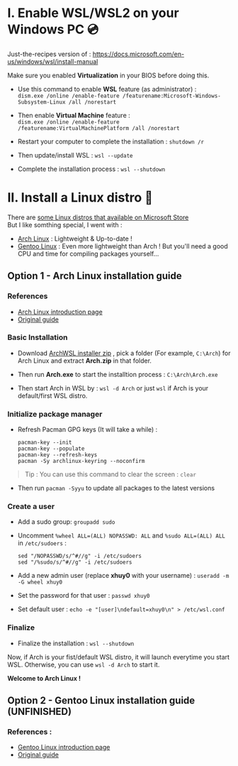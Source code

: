 # I. Enable WSL/WSL2 on your Windows PC 💿
Just-the-recipes version of : https://docs.microsoft.com/en-us/windows/wsl/install-manual

Make sure you enabled **Virtualization** in your BIOS before doing this.  
- Use this command to enable **WSL** feature (as administrator) :  
  ```dism.exe /online /enable-feature /featurename:Microsoft-Windows-Subsystem-Linux /all /norestart```  
  
- Then enable **Virtual Machine** feature :  
  ```dism.exe /online /enable-feature /featurename:VirtualMachinePlatform /all /norestart```  
  
- Restart your computer to complete the installation : ```shutdown /r```  
  
- Then update/install WSL : ```wsl --update```  
  
- Complete the installation process : ```wsl --shutdown```    

# II. Install a Linux distro 🐧
There are [some Linux distros that available on Microsoft Store](https://docs.microsoft.com/en-us/windows/wsl/install-manual#step-6---install-your-linux-distribution-of-choice)  
But I like somthing special, I went with :   
- [Arch Linux](https://github.com/xhuy0404/tech-tips/edit/main/Windows%20Subsystem%20for%20Linux.md#option-1---arch-linux-installation-guide) : Lightweight & Up-to-date !   
- [Gentoo Linux](https://github.com/xhuy0404/tech-tips/edit/main/Windows%20Subsystem%20for%20Linux.md#option-2---gentoo-linux-installation-guide) : Even more lightweight than Arch ! But you'll need a good CPU and time for compiling packages yourself...  
  
## Option 1 - Arch Linux installation guide  
### References  
- [Arch Linux introduction page](https://wiki.archlinux.org/title/Arch_Linux)  
- [Original guide](https://gist.github.com/ld100/3376435a4bb62ca0906b0cff9de4f94b)  

### Basic Installation  
- Download [ArchWSL installer zip](https://github.com/yuk7/ArchWSL/releases/latest) , pick a folder (For example, ```C:\Arch```) for Arch Linux and extract **Arch.zip** in that folder.  
  
- Then run **Arch.exe** to start the installtion process : ```C:\Arch\Arch.exe```

- Then start Arch in WSL by : ```wsl -d Arch``` or just ```wsl``` if Arch is your default/first WSL distro.  
  
### Initialize package manager  
- Refresh Pacman GPG keys (It will take a while) :  
  ```  
  pacman-key --init  
  pacman-key --populate  
  pacman-key --refresh-keys  
  pacman -Sy archlinux-keyring --noconfirm  
  ```  
> Tip : You can use this command to clear the screen : ```clear```  
  
- Then run ```pacman -Syyu``` to update all packages to the latest versions  
  
### Create a user  
- Add a sudo group: ```groupadd sudo```  
  
- Uncomment ```%wheel ALL=(ALL) NOPASSWD: ALL``` and ```%sudo ALL=(ALL) ALL``` in ```/etc/sudoers``` :  
  ```
  sed "/NOPASSWD/s/^#//g" -i /etc/sudoers  
  sed "/%sudo/s/^#//g" -i /etc/sudoers  
  ```  
  
- Add a new admin user (replace **xhuy0** with your username) : ```useradd -m -G wheel xhuy0```  
  
- Set the password for that user : ```passwd xhuy0```  
  
- Set default user : ```echo -e "[user]\ndefault=xhuy0\n" > /etc/wsl.conf```  

### Finalize  
- Finalize the installation : ```wsl --shutdown```  
  
Now, if Arch is your fist/default WSL distro, it will launch everytime you start WSL. Otherwise, you can use ```wsl -d Arch``` to start it.

**Welcome to Arch Linux !**  

## Option 2 - Gentoo Linux installation guide (UNFINISHED)
### References :  
- [Gentoo Linux introduction page](https://wiki.gentoo.org/wiki/Handbook:AMD64/Installation/About#Welcome)  
- [Original guide](https://wiki.gentoo.org/wiki/Gentoo_in_WSL)
